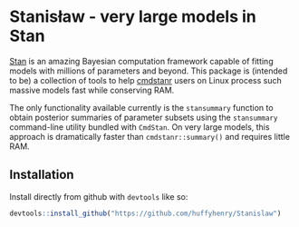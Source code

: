 # Stanisław - very large models in Stan

[Stan](https://mc-stan.org/) is an amazing Bayesian computation framework capable of fitting models with millions of parameters and beyond. This package is (intended to be) a collection of tools to help [cmdstanr](https://mc-stan.org/cmdstanr/) users on Linux process such massive models fast while conserving RAM.

The only functionality available currently is the `stansummary` function to obtain posterior summaries of parameter subsets using the `stansummary` command-line utility bundled with `CmdStan`. On very large models, this approach is dramatically faster than `cmdstanr::summary()` and requires little RAM.

## Installation

Install directly from github with `devtools` like so:

```r
devtools::install_github("https://github.com/huffyhenry/Stanislaw")
```
